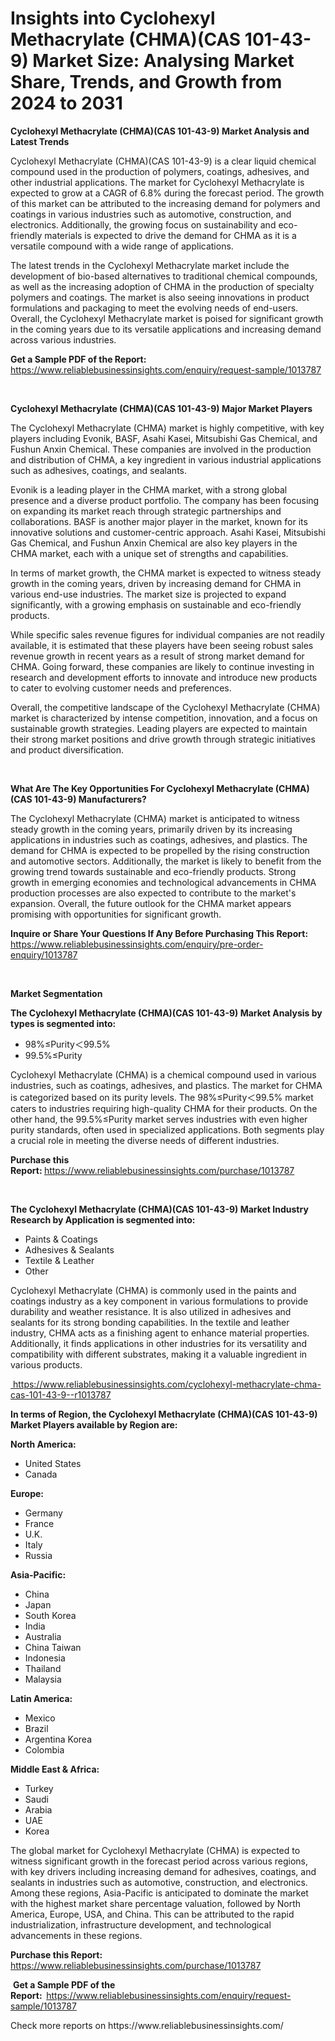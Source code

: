 <p><h1>Insights into Cyclohexyl Methacrylate (CHMA)(CAS 101-43-9) Market Size: Analysing Market Share, Trends, and Growth from 2024 to 2031</h1></p><p><strong>Cyclohexyl Methacrylate (CHMA)(CAS 101-43-9) Market Analysis and Latest Trends</strong></p>
<p><p>Cyclohexyl Methacrylate (CHMA)(CAS 101-43-9) is a clear liquid chemical compound used in the production of polymers, coatings, adhesives, and other industrial applications. The market for Cyclohexyl Methacrylate is expected to grow at a CAGR of 6.8% during the forecast period. The growth of this market can be attributed to the increasing demand for polymers and coatings in various industries such as automotive, construction, and electronics. Additionally, the growing focus on sustainability and eco-friendly materials is expected to drive the demand for CHMA as it is a versatile compound with a wide range of applications.</p><p>The latest trends in the Cyclohexyl Methacrylate market include the development of bio-based alternatives to traditional chemical compounds, as well as the increasing adoption of CHMA in the production of specialty polymers and coatings. The market is also seeing innovations in product formulations and packaging to meet the evolving needs of end-users. Overall, the Cyclohexyl Methacrylate market is poised for significant growth in the coming years due to its versatile applications and increasing demand across various industries.</p></p>
<p><strong>Get a Sample PDF of the Report:&nbsp;</strong> <a href="https://www.reliablebusinessinsights.com/enquiry/request-sample/1013787">https://www.reliablebusinessinsights.com/enquiry/request-sample/1013787</a></p>
<p>&nbsp;</p>
<p><strong>Cyclohexyl Methacrylate (CHMA)(CAS 101-43-9) Major Market Players</strong></p>
<p><p>The Cyclohexyl Methacrylate (CHMA) market is highly competitive, with key players including Evonik, BASF, Asahi Kasei, Mitsubishi Gas Chemical, and Fushun Anxin Chemical. These companies are involved in the production and distribution of CHMA, a key ingredient in various industrial applications such as adhesives, coatings, and sealants.</p><p>Evonik is a leading player in the CHMA market, with a strong global presence and a diverse product portfolio. The company has been focusing on expanding its market reach through strategic partnerships and collaborations. BASF is another major player in the market, known for its innovative solutions and customer-centric approach. Asahi Kasei, Mitsubishi Gas Chemical, and Fushun Anxin Chemical are also key players in the CHMA market, each with a unique set of strengths and capabilities.</p><p>In terms of market growth, the CHMA market is expected to witness steady growth in the coming years, driven by increasing demand for CHMA in various end-use industries. The market size is projected to expand significantly, with a growing emphasis on sustainable and eco-friendly products.</p><p>While specific sales revenue figures for individual companies are not readily available, it is estimated that these players have been seeing robust sales revenue growth in recent years as a result of strong market demand for CHMA. Going forward, these companies are likely to continue investing in research and development efforts to innovate and introduce new products to cater to evolving customer needs and preferences.</p><p>Overall, the competitive landscape of the Cyclohexyl Methacrylate (CHMA) market is characterized by intense competition, innovation, and a focus on sustainable growth strategies. Leading players are expected to maintain their strong market positions and drive growth through strategic initiatives and product diversification.</p></p>
<p>&nbsp;</p>
<p><strong>What Are The Key Opportunities For Cyclohexyl Methacrylate (CHMA)(CAS 101-43-9) Manufacturers?</strong></p>
<p><p>The Cyclohexyl Methacrylate (CHMA) market is anticipated to witness steady growth in the coming years, primarily driven by its increasing applications in industries such as coatings, adhesives, and plastics. The demand for CHMA is expected to be propelled by the rising construction and automotive sectors. Additionally, the market is likely to benefit from the growing trend towards sustainable and eco-friendly products. Strong growth in emerging economies and technological advancements in CHMA production processes are also expected to contribute to the market's expansion. Overall, the future outlook for the CHMA market appears promising with opportunities for significant growth.</p></p>
<p><strong>Inquire or Share Your Questions If Any Before Purchasing This Report:</strong> <a href="https://www.reliablebusinessinsights.com/enquiry/pre-order-enquiry/1013787">https://www.reliablebusinessinsights.com/enquiry/pre-order-enquiry/1013787</a></p>
<p>&nbsp;</p>
<p><strong>Market Segmentation</strong></p>
<p><strong>The Cyclohexyl Methacrylate (CHMA)(CAS 101-43-9) Market Analysis by types is segmented into:</strong></p>
<p><ul><li>98%≤Purity＜99.5%</li><li>99.5%≤Purity</li></ul></p>
<p><p>Cyclohexyl Methacrylate (CHMA) is a chemical compound used in various industries, such as coatings, adhesives, and plastics. The market for CHMA is categorized based on its purity levels. The 98%≤Purity＜99.5% market caters to industries requiring high-quality CHMA for their products. On the other hand, the 99.5%≤Purity market serves industries with even higher purity standards, often used in specialized applications. Both segments play a crucial role in meeting the diverse needs of different industries.</p></p>
<p><strong>Purchase this Report:&nbsp;</strong><a href="https://www.reliablebusinessinsights.com/purchase/1013787">https://www.reliablebusinessinsights.com/purchase/1013787</a></p>
<p>&nbsp;</p>
<p><strong>The Cyclohexyl Methacrylate (CHMA)(CAS 101-43-9) Market Industry Research by Application is segmented into:</strong></p>
<p><ul><li>Paints & Coatings</li><li>Adhesives & Sealants</li><li>Textile & Leather</li><li>Other</li></ul></p>
<p><p>Cyclohexyl Methacrylate (CHMA) is commonly used in the paints and coatings industry as a key component in various formulations to provide durability and weather resistance. It is also utilized in adhesives and sealants for its strong bonding capabilities. In the textile and leather industry, CHMA acts as a finishing agent to enhance material properties. Additionally, it finds applications in other industries for its versatility and compatibility with different substrates, making it a valuable ingredient in various products.</p></p>
<p><a href="https://www.reliablebusinessinsights.com/cyclohexyl-methacrylate-chma-cas-101-43-9--r1013787">&nbsp;https://www.reliablebusinessinsights.com/cyclohexyl-methacrylate-chma-cas-101-43-9--r1013787</a></p>
<p><strong>In terms of Region, the Cyclohexyl Methacrylate (CHMA)(CAS 101-43-9) Market Players available by Region are:</strong></p>
<p>
    <p> <strong> North America: </strong>
        <ul>
            <li>United States</li>
            <li>Canada</li>
        </ul>
        </p> 
    <p> <strong> Europe: </strong>
        <ul>
            <li>Germany</li>
            <li>France</li>
            <li>U.K.</li>
            <li>Italy</li>
            <li>Russia</li>
        </ul>
        </p> 
    <p> <strong> Asia-Pacific: </strong>
        <ul>
            <li>China</li>
            <li>Japan</li>
            <li>South Korea</li>
            <li>India</li>
            <li>Australia</li>
            <li>China Taiwan</li>
            <li>Indonesia</li>
            <li>Thailand</li>
            <li>Malaysia</li>
        </ul>
        </p> 
    <p> <strong> Latin America: </strong>
        <ul>
            <li>Mexico</li>
            <li>Brazil</li>
            <li>Argentina Korea</li>
            <li>Colombia</li>
        </ul>
        </p> 
    <p> <strong> Middle East & Africa: </strong>
        <ul>
            <li>Turkey</li>
            <li>Saudi</li>
            <li>Arabia</li>
            <li>UAE</li>
            <li>Korea</li>
        </ul>
    </p>
    </p>
<p><p>The global market for Cyclohexyl Methacrylate (CHMA) is expected to witness significant growth in the forecast period across various regions, with key drivers including increasing demand for adhesives, coatings, and sealants in industries such as automotive, construction, and electronics. Among these regions, Asia-Pacific is anticipated to dominate the market with the highest market share percentage valuation, followed by North America, Europe, USA, and China. This can be attributed to the rapid industrialization, infrastructure development, and technological advancements in these regions.</p></p>
<p><strong>Purchase this Report: </strong><a href="https://www.reliablebusinessinsights.com/purchase/1013787">https://www.reliablebusinessinsights.com/purchase/1013787</a></p>
<p>&nbsp;<strong>Get a Sample PDF of the Report:&nbsp;&nbsp;</strong><a href="https://www.reliablebusinessinsights.com/enquiry/request-sample/1013787">https://www.reliablebusinessinsights.com/enquiry/request-sample/1013787</a></p>
<p><strong></strong></p>
<p>Check more reports on https://www.reliablebusinessinsights.com/</p>